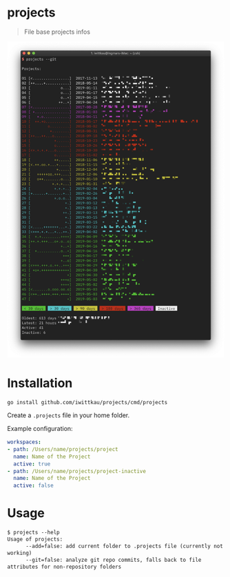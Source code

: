 projects
===

> File base projects infos

![projects screenshot](_docs/screenshot.png)

# Installation

```
go install github.com/iwittkau/projects/cmd/projects
``` 

Create a `.projects` file in your home folder.

Example configuration:

[embedmd]:# (_examples/projects.yaml)
```yaml
workspaces:
- path: /Users/name/projects/project
  name: Name of the Project
  active: true
- path: /Users/name/projects/project-inactive
  name: Name of the Project
  active: false
```

# Usage

```
$ projects --help
Usage of projects:
      --add=false: add current folder to .projects file (currently not working)
      --git=false: analyze git repo commits, falls back to file attributes for non-repository folders
``` 
